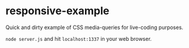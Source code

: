 responsive-example
==================

Quick and dirty example of CSS media-queries for live-coding purposes.  
  
```node server.js``` and hit ```localhost:1337``` in your web browser.